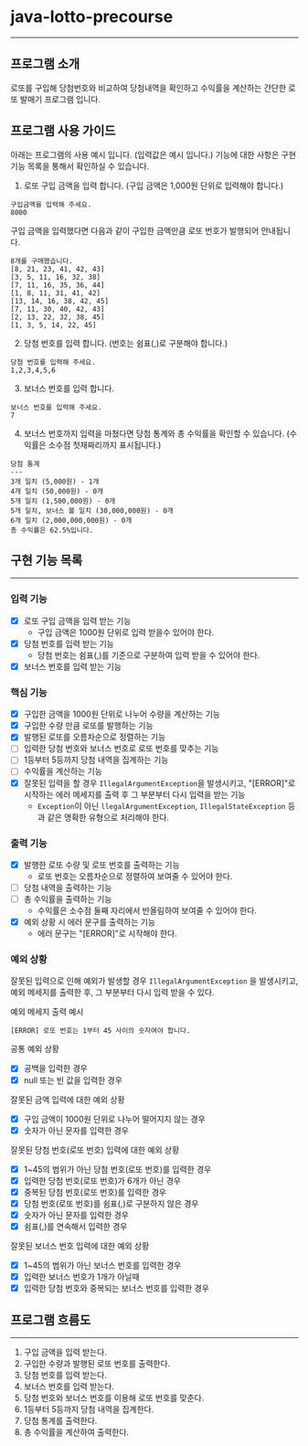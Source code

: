# java-lotto-precourse

---

## 프로그램 소개

로또를 구입해 당첨번호와 비교하여 당첨내역을 확인하고 수익률을 계산하는
간단한 로또 발매기 프로그램 입니다.

## 프로그램 사용 가이드

아래는 프로그램의 사용 예시 입니다. (입력값은 예시 입니다.)
기능에 대한 사항은 구현 기능 목록을 통해서 확인하실 수 있습니다.

1. 로또 구입 금액을 입력 합니다. (구입 금액은 1,000원 단위로 입력해야 합니다.)

```
구입금액을 입력해 주세요.
8000
```

구입 금액을 입력했다면 다음과 같이 구입한 금액만큼 로또 번호가 발행되어 안내됩니다.

```
8개를 구매했습니다.
[8, 21, 23, 41, 42, 43] 
[3, 5, 11, 16, 32, 38] 
[7, 11, 16, 35, 36, 44] 
[1, 8, 11, 31, 41, 42] 
[13, 14, 16, 38, 42, 45] 
[7, 11, 30, 40, 42, 43] 
[2, 13, 22, 32, 38, 45] 
[1, 3, 5, 14, 22, 45]
```

2. 당첨 번호를 입력 합니다. (번호는 쉼표(,)로 구분해야 합니다.)

``` 
당첨 번호를 입력해 주세요.
1,2,3,4,5,6
```

3. 보너스 번호를 입력 합니다.

```
보너스 번호를 입력해 주세요.
7
```

4. 보너스 번호까지 입력을 마쳤다면 당첨 통계와 총 수익률을 확인할 수 있습니다.
   (수익률은 소수점 첫재짜리까지 표시됩니다.)

```
당첨 통계
---
3개 일치 (5,000원) - 1개
4개 일치 (50,000원) - 0개
5개 일치 (1,500,000원) - 0개
5개 일치, 보너스 볼 일치 (30,000,000원) - 0개
6개 일치 (2,000,000,000원) - 0개
총 수익률은 62.5%입니다.
```

## 구현 기능 목록

---

### 입력 기능

- [x] 로또 구입 금액을 입력 받는 기능
    - 구입 금액은 1000원 단위로 입력 받을수 있어야 한다.
- [x] 당첨 번호를 입력 받는 기능
    - 당첨 번호는 쉼표(,)를 기준으로 구분하여 입력 받을 수 있어야 한다.
- [x] 보너스 번호를 입력 받는 기능

### 핵심 기능

- [x] 구입한 금액을 1000원 단위로 나누어 수량을 계산하는 기능
- [x] 구입한 수량 만큼 로또를 발행하는 기능
- [x] 발행된 로또를 오름차순으로 정렬하는 기능
- [ ] 입력한 당첨 번호와 보너스 번호로 로또 번호를 맞추는 기능
- [ ] 1등부터 5등까지 당첨 내역을 집계하는 기능
- [ ] 수익률을 계산하는 기능
- [x] 잘못된 입력을 할 경우 `IllegalArgumentException`을 발생시키고, "[ERROR]"로 시작하는 에러 메세지를 출력 후 그 부분부터 다시 입력을 받는 기능
    - `Exception`이 아닌 `llegalArgumentException`, `IllegalStateException` 등과 같은 명확한 유형으로 처리해야 한다.

### 출력 기능

- [x] 발행한 로또 수량 및 로또 번호를 출력하는 기능
    - 로또 번호는 오름차순으로 정렬하여 보여줄 수 있어야 한다.
- [ ] 당첨 내역을 출력하는 기능
- [ ] 총 수익률을 출력하는 기능
    - 수익률은 소수점 둘째 자리에서 반올림하여 보여줄 수 있어야 한다.
- [x] 예외 상황 시 에러 문구를 출력하는 기능
    - 에러 문구는 "[ERROR]"로 시작해야 한다.

### 예외 상황

잘못된 입력으로 인해 예외가 발생할 경우 `IllegalArgumentException` 을 발생시키고, 예외 메세지를 출력한 후, 그 부분부터 다시 입력 받을 수 있다.

예외 메세지 출력 예시

```
[ERROR] 로또 번호는 1부터 45 사이의 숫자여야 합니다.
```

공통 예외 상황

- [x] 공백을 입력한 경우
- [x] null 또는 빈 값을 입력한 경우

잘못된 금액 입력에 대한 예외 상황

- [x] 구입 금액이 1000원 단위로 나누어 떨어지지 않는 경우
- [x] 숫자가 아닌 문자를 입력한 경우

잘못된 당첨 번호(로또 번호) 입력에 대한 예외 상황

- [x] 1~45의 범위가 아닌 당첨 번호(로또 번호)를 입력한 경우
- [x] 입력한 당첨 번호(로또 번호)가 6개가 아닌 경우
- [x] 중복된 당첨 번호(로또 번호)를 입력한 경우
- [x] 당첨 번호(로또 번호)를 쉼표(,)로 구분하지 않은 경우
- [x] 숫자가 아닌 문자를 입력한 경우
- [x] 쉼표(,)를 연속해서 입력한 경우

잘못된 보너스 번호 입력에 대한 예외 상황

- [x] 1~45의 범위가 아닌 보너스 번호를 입력한 경우
- [x] 입력한 보너스 번호가 1개가 아닐때
- [x] 입력한 당첨 번호와 중복되는 보너스 번호를 입력한 경우

## 프로그램 흐름도

---

1. 구입 금액을 입력 받는다.
2. 구입한 수량과 발행된 로또 번호를 출력한다.
2. 당첨 번호를 입력 받는다.
3. 보너스 번호를 입력 받는다.
4. 당첨 번호와 보너스 번호를 이용해 로또 번호를 맞춘다.
5. 1등부터 5등까지 당첨 내역을 집계한다.
6. 당첨 통계를 출력한다.
7. 총 수익률을 계산하여 출력한다.



